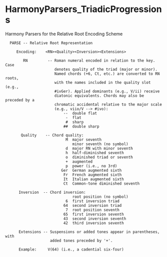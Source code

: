 # HarmonyParsers_TriadicProgressions
Harmony Parsers for the Relative Root Encoding Scheme

      PARSE -- Relative Root Representation 

         Encoding:    <RN><Quality><Inversion><Extensions>
   
            RN         -- Roman numeral encoded in relation to the key. Case
                          denotes quality of the triad (major or minor).
                          Named chords (+6, Ct, etc.) are converted to RN roots,
                          with the names included in the quality slot (e.g., 
                          #ivGer). Applied dominants (e.g., V/ii) receive 
                          diatonic equivalents. Chords may also be preceded by a
                          chromatic accidental relative to the major scale 
                          (e.g., viio/V --> #ivo):
                              --  double flat
                               -  flat 
                               #  sharp
                              ##  double sharp
   
           Quality    -- Chord quality: 
                               M  major seventh 
                                  minor seventh (no symbol)
                               d  major RN with minor seventh 
                               h  half-diminished seventh
                               o  diminished triad or seventh
                               +  augmented
                               p  power (i.e., no 3rd) 
                             Ger  German augmented sixth
                              Fr  French augmented sixth 
                              It  Italian augmented sixth
                              Ct  Common-tone diminished seventh
   
          Inversion  -- Chord inversion:
                                  root position (no symbol)
                               6  first inversion triad
                              64  second inversion triad
                               7  root position seventh
                              65  first inversion seventh
                              43  second inversion seventh
                              42  third inversion seventh 
   
          Extensions -- Suspensions or added tones appear in parentheses, with
                        added tones preceded by '+'.

          Example:     V(64) (i.e., a cadential six-four)

